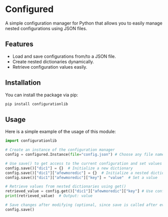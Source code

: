 # Configured

A simple configuration manager for Python that allows you to easily manage nested configurations using JSON files.

## Features

- Load and save configurations from/to a JSON file.
- Create nested dictionaries dynamically.
- Retrieve configuration values easily.

## Installation

You can install the package via pip:

```bash
pip install configurationlib
```

## Usage

Here is a simple example of the usage of this module:
```python
import configurationlib

# Create an instance of the configuration manager
config = configured.Instance(file="config.json") # Choose any file name you like!

# Use save() to get access to the current configuration and set values
config.save()["dic1"] = {}  # Initialize a new dictionary
config.save()["dic1"]["afewmoredic"] = {}  # Initialize a nested dictionary
config.save()["dic1"]["afewmoredic"]["key"] = "value"  # Set a value

# Retrieve values from nested dictionaries using get()
retrieved_value = config.get()["dic1"]["afewmoredic"]["key"] # Use config.get to retrieve the value
print(retrieved_value)  # Output: value

# Save changes after modifying (optional, since save is called after every modification)
config.save()
```